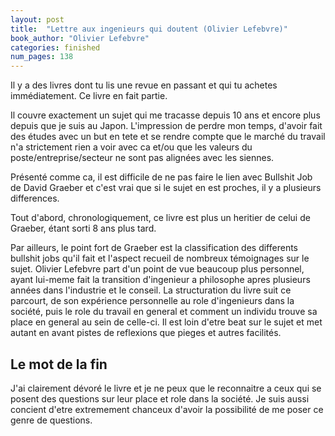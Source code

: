 ```yaml
---
layout: post
title:  "Lettre aux ingenieurs qui doutent (Olivier Lefebvre)"
book_author: "Olivier Lefebvre"
categories: finished
num_pages: 138
---
```


Il y a des livres dont tu lis une revue en passant et qui tu achetes immédiatement. Ce livre en fait partie.

Il couvre exactement un sujet qui me tracasse depuis 10 ans et encore plus depuis que je suis au Japon. L'impression de perdre mon temps, d'avoir fait des études avec un but en tete et se rendre compte que le marché du travail n'a strictement rien a voir avec ca et/ou que les valeurs du poste/entreprise/secteur ne sont pas alignées avec les siennes.

Présenté comme ca, il est difficile de ne pas faire le lien avec Bullshit Job de David Graeber et c'est vrai que si le sujet en est proches, il y a plusieurs differences.

Tout d'abord, chronologiquement, ce livre est plus un heritier de celui de Graeber, étant sorti 8 ans plus tard.

Par ailleurs, le point fort de Graeber est la classification des differents bullshit jobs qu'il fait et l'aspect recueil de nombreux témoignages sur le sujet. Olivier Lefebvre part d'un point de vue beaucoup plus personnel, ayant lui-meme fait la transition d'ingenieur a philosophe apres plusieurs années dans l'industrie et le conseil. La structuration du livre suit ce parcourt, de son expérience personnelle au role d'ingenieurs dans la société, puis le role du travail en general et comment un individu trouve sa place en general au sein de celle-ci. Il est loin d'etre beat sur le sujet et met autant en avant pistes de reflexions que pieges et autres facilités.

## Le mot de la fin

J'ai clairement dévoré le livre et je ne peux que le reconnaitre a ceux qui se posent des questions sur leur place et role dans la société. Je suis aussi concient d'etre extremement chanceux d'avoir la possibilité de me poser ce genre de questions.